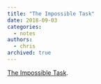 ```yaml
---
title: "The Impossible Task"
date: 2018-09-03
categories:
  - notes
authors:
  - chris
archived: true
---
```


[The Impossible Task](https://twitter.com/mollybackes/status/1034239973392871426).

